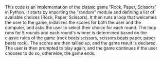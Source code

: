 This code is an implementation of the classic game "Rock, Paper, Scissors" in Python. It starts by importing the "random" module and defining a list of available choices (Rock, Paper, Scissors). It then runs a loop that welcomes the user to the game, initializes the scores for both the user and the computer, and asks the user to select their choice for each round. The loop runs for 5 rounds and each round's winner is determined based on the classic rules of the game (rock beats scissors, scissors beats paper, paper beats rock). The scores are then tallied up, and the game result is declared. The user is then prompted to play again, and the game continues if the user chooses to do so, otherwise, the game ends.
